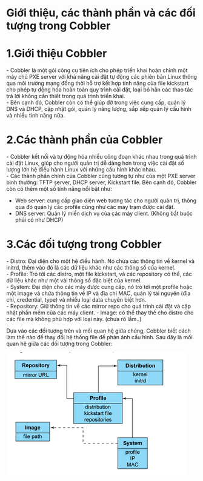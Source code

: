 # Giới thiệu, các thành phần và các đối tượng trong Cobbler




# 1.Giới thiệu Cobbler
\- Cobbler là một gói công cụ tiện ích cho phép triển khai hoàn chỉnh một máy chủ PXE server với khả năng cài đặt tự động các phiên bản Linux thông qua môi trường mạng đồng thời hỗ trợ kết hợp tính năng của file kickstart cho phép tự động hóa hoàn toàn quy trình cài đặt, loại bỏ hẳn các thao tác trả lời không cần thiết trong quá trình triển khai.  
\- Bên cạnh đó, Cobbler còn có thể giúp đỡ trong việc cung cấp, quản lý DNS và DHCP, cập nhật gói, quản lý năng lượng, sắp xếp quản lý cấu hình và nhiều tính năng nữa.  

# 2.Các thành phần của Cobbler
\- Cobbler kết nối và tự động hóa nhiều công đoạn khác nhau trong quá trình cài đặt Linux, giúp cho người quản trị dễ dàng hơn trong việc cài đặt số lượng lớn hệ điều hành Linux với những cấu hình khác nhau.  
\- Các thành phần chính của Cobbler cũng tương tự như của một PXE server bình thường: TFTP server, DHCP server, Kickstart file. Bên cạnh đó, Cobbler còn có thêm một số tính năng nổi bật như:  
- Web server: cung cấp giao diện web tương tác cho người quản trị, thông qua đó quản lý các profile cũng như các máy trạm được cài đặt.
- DNS server: Quản lý miền dịch vụ của các máy client. (Không bắt buộc phải có như DHCP)

# 3.Các đối tượng trong Cobbler
\- Distro: Đại diện cho một hệ điều hành. Nó chứa các thông tin về kernel và initrd, thêm vào đó là các dữ liệu khác như các thông số của kernel.  
\- Profile: Trỏ tới các distro, một file kickstart, và các repository có thể, các dữ liệu khác như một vài thông số đặc biệt của kernel.  
\- System: Đại diện cho các máy được cung cấp, nó trỏ tới một profile hoặc một image và chứa thông tin về IP và địa chỉ MAC, quản lý tài nguyên (địa chỉ, credential, type) và nhiều loại data chuyên biệt hơn.  
\- Repository: Giữ thông tin về các mirror repo cho quá trình cài đặt và cập nhật phần mềm của các máy client.
\- Image: có thể thay thế cho distro cho các file mà không phù hợp với loại này. (chưa rõ lắm..)  

Dựa vào các đối tượng trên và mối quan hệ giữa chúng, Cobbler biết cách làm thế nào để thay đổi hệ thống file để phản ánh cấu hình. Sau đây là mối quan hệ giữa các đối tượng trong Cobbler:  

<img src="../images/cacdoituongcobbler-1.png" />







